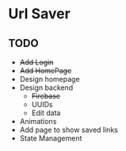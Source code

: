 # Url Saver

## TODO
  
  - ~~Add Login~~
  - ~~Add HomePage~~
  - Design homepage
  - Design backend
    - ~~Firebase~~
    - UUIDs
    - Edit data
  - Animations
  - Add page to show saved links
  - State Management
